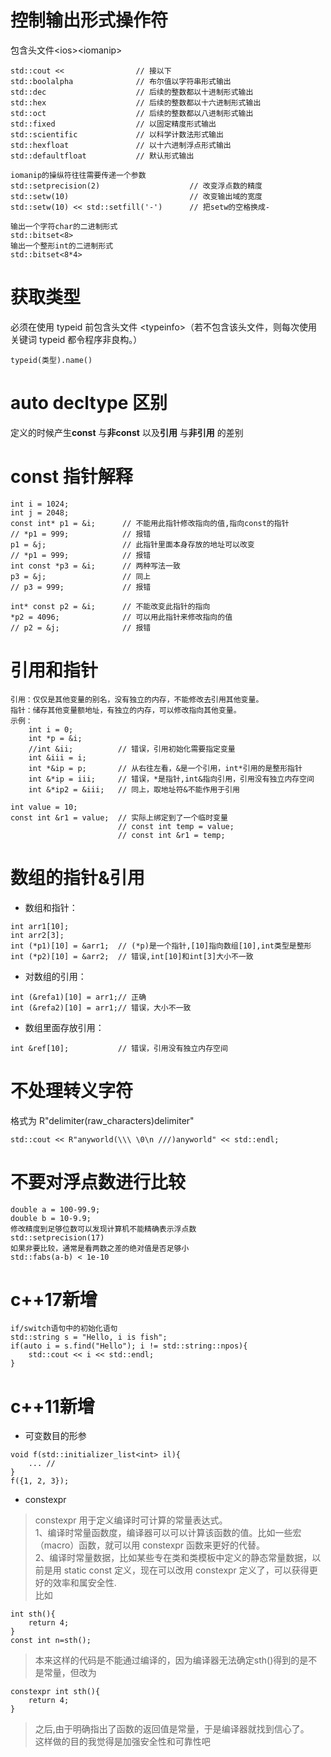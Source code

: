# 控制输出形式操作符  
包含头文件\<ios\>\<iomanip\>
```
std::cout <<                // 接以下
std::boolalpha              // 布尔值以字符串形式输出
std::dec                    // 后续的整数都以十进制形式输出
std::hex                    // 后续的整数都以十六进制形式输出
std::oct                    // 后续的整数都以八进制形式输出
std::fixed                  // 以固定精度形式输出 
std::scientific             // 以科学计数法形式输出
std::hexfloat               // 以十六进制浮点形式输出
std::defaultfloat           // 默认形式输出

iomanip的操纵符往往需要传递一个参数
std::setprecision(2)                    // 改变浮点数的精度
std::setw(10)                           // 改变输出域的宽度
std::setw(10) << std::setfill('-')      // 把setw的空格换成-

输出一个字符char的二进制形式
std::bitset<8>
输出一个整形int的二进制形式
std::bitset<8*4>
```

# 获取类型   
必须在使用 typeid 前包含头文件 \<typeinfo\>（若不包含该头文件，则每次使用关键词 typeid 都令程序非良构。）
~~~
typeid(类型).name()
~~~

# auto decltype 区别   
定义的时候产生**const** 与**非const** 以及**引用** 与**非引用** 的差别

# const 指针解释 
  
~~~
int i = 1024;
int j = 2048;
const int* p1 = &i;      // 不能用此指针修改指向的值,指向const的指针
// *p1 = 999;            // 报错
p1 = &j;                 // 此指针里面本身存放的地址可以改变
// *p1 = 999;            // 报错
int const *p3 = &i;      // 两种写法一致
p3 = &j;                 // 同上
// p3 = 999;             // 报错

int* const p2 = &i;      // 不能改变此指针的指向
*p2 = 4096;              // 可以用此指针来修改指向的值
// p2 = &j;              // 报错
~~~

# 引用和指针
~~~
引用：仅仅是其他变量的别名，没有独立的内存，不能修改去引用其他变量。
指针：储存其他变量额地址，有独立的内存，可以修改指向其他变量。
示例：
    int i = 0;
    int *p = &i;
    //int &ii;          // 错误，引用初始化需要指定变量
    int &iii = i;
    int *&ip = p;       // 从右往左看，&是一个引用，int*引用的是整形指针
    int &*ip = iii;     // 错误，*是指针,int&指向引用，引用没有独立内存空间
    int &*ip2 = &iii;   // 同上，取地址符&不能作用于引用

int value = 10;
const int &r1 = value;  // 实际上绑定到了一个临时变量
                        // const int temp = value;
                        // const int &r1 = temp;
~~~
# 数组的指针&引用   
* 数组和指针：
~~~
int arr1[10];
int arr2[3];
int (*p1)[10] = &arr1;  // (*p)是一个指针,[10]指向数组[10],int类型是整形
int (*p2)[10] = &arr2;  // 错误,int[10]和int[3]大小不一致
~~~
* 对数组的引用：
~~~
int (&refa1)[10] = arr1;// 正确
int (&refa2)[10] = arr1;// 错误，大小不一致
~~~
* 数组里面存放引用：
~~~
int &ref[10];           // 错误，引用没有独立内存空间
~~~


# 不处理转义字符

格式为 R"delimiter(raw_characters)delimiter"
~~~
std::cout << R"anyworld(\\\ \0\n ///)anyworld" << std::endl;
~~~

# 不要对浮点数进行比较   
~~~
double a = 100-99.9;
double b = 10-9.9;
修改精度到足够位数可以发现计算机不能精确表示浮点数
std::setprecision(17)
如果非要比较，通常是看两数之差的绝对值是否足够小
std::fabs(a-b) < 1e-10
~~~

# c++17新增   
~~~
if/switch语句中的初始化语句
std::string s = "Hello, i is fish"; 
if(auto i = s.find("Hello"); i != std::string::npos){
    std::cout << i << std::endl;
}
~~~
# c++11新增 
* 可变数目的形参
~~~
void f(std::initializer_list<int> il){
    ... //
}
f({1, 2, 3});
~~~
* constexpr

>constexpr 用于定义编译时可计算的常量表达式。  
>1、编译时常量函数度，编译器可以可以计算该函数的值。比如一些宏（macro）函数，就可以用 constexpr 函数来更好的代替。  
>2、编译时常量数据，比如某些专在类和类模板中定义的静态常量数据，以前是用 static const 定义，现在可以改用 constexpr 定义了，可以获得更好的效率和属安全性.  
>比如 
~~~  
int sth(){
    return 4;
}
const int n=sth();
~~~
>本来这样的代码是不能通过编译的，因为编译器无法确定sth()得到的是不是常量，但改为
~~~
constexpr int sth(){
    return 4;
}
~~~
>之后,由于明确指出了函数的返回值是常量，于是编译器就找到信心了。   
>这样做的目的我觉得是加强安全性和可靠性吧   

